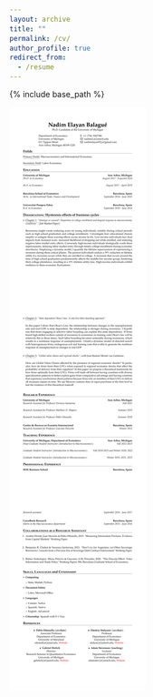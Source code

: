 ```yaml
---
layout: archive
title: ""
permalink: /cv/
author_profile: true
redirect_from:
  - /resume
---
```


{% include base_path %}

![](CV_Nadim.png)
